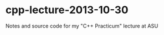 cpp-lecture-2013-10-30
======================

Notes and source code for my "C++ Practicum" lecture at ASU
